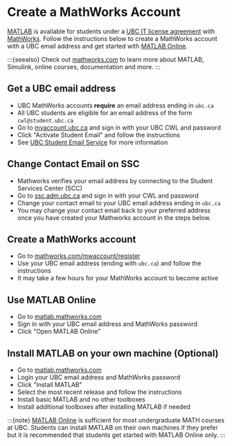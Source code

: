 # Create a MathWorks Account

[MATLAB](https://www.mathworks.com/products/matlab.html) is available for students under a [UBC IT license agreement](https://it.ubc.ca/services/desktop-print-services/software-licensing/matlab) with [MathWorks](https://www.mathworks.com). Follow the instructions below to create a MathWorks account with a UBC email address and get started with [MATLAB Online](https://matlab.mathworks.com).

:::{seealso}
Check out [mathworks.com](https://www.mathworks.com) to learn more about MATLAB, Simulink, online courses, documentation and more.
:::

## Get a UBC email address

* UBC MathWorks accounts **require** an email address ending in `ubc.ca`
* All UBC students are eligible for an email address of the form `cwl@student.ubc.ca`
* Go to [myaccount.ubc.ca](https://www.myaccount.ubc.ca) and sign in with your UBC CWL and password
* Click "Activate Student Email" and follow the instructions
* See [UBC Student Email Service](https://it.ubc.ca/services/email-voice-internet/ubc-student-email-service) for more information

## Change Contact Email on SSC

* Mathworks verifies your email address by connecting to the Student Services Center (SCC)
* Go to [ssc.adm.ubc.ca](https://ssc.adm.ubc.ca/sscportal/) and sign in with your CWL and password
* Change your contact email to your UBC email address ending in `ubc.ca`
* You may change your contact email back to your preferred address once you have created your Mathworks account in the steps below.

## Create a MathWorks account

* Go to [mathworks.com/mwaccount/register](https://www.mathworks.com/mwaccount/register)
* Use your UBC email address (ending with `ubc.ca`) and follow the instructions
* It may take a few hours for your MathWorks account to become active

## Use MATLAB Online

* Go to [matlab.mathworks.com](https://matlab.mathworks.com)
* Sign in with your UBC email address and MathWorks password
* Click "Open MATLAB Online"

## Install MATLAB on your own machine (Optional)

* Go to [matlab.mathworks.com](https://matlab.mathworks.com)
* Login your UBC email address and MathWorks password
* Click "Install MATLAB"
* Select the most recent release and follow the instructions
* Install basic MATLAB and no other toolboxes
* Install additional toolboxes after installing MATLAB if needed

:::{note}
[MATLAB Online](https://matlab.mathworks.com) is sufficient for most undergraduate MATH courses at UBC. Students can install MATLAB on their own machines if they prefer but it is recommended that students get started with MATLAB Online only.
:::
